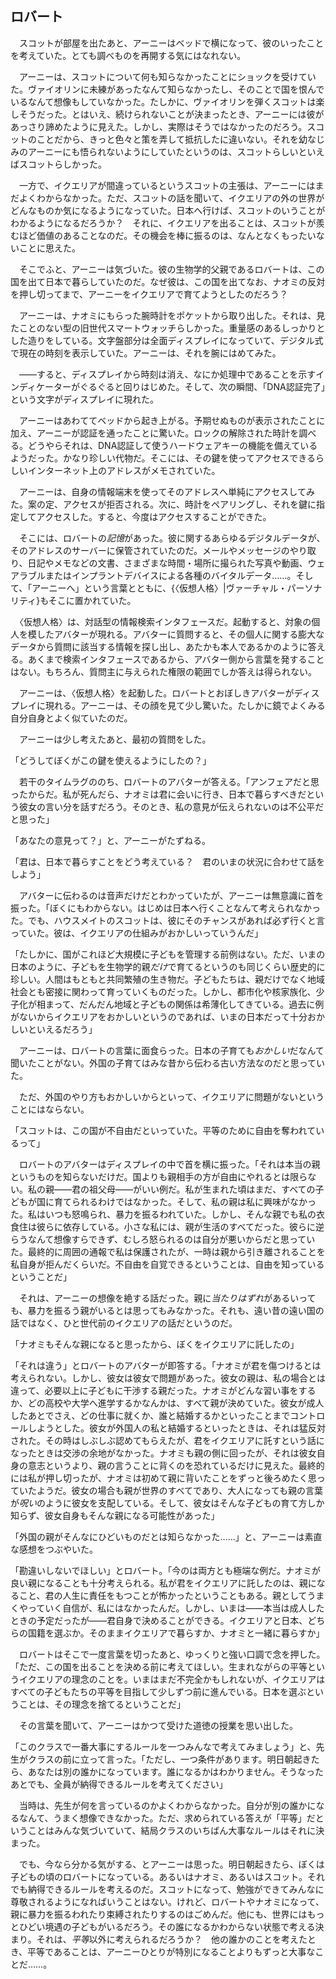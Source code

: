 ## ロバート

　スコットが部屋を出たあと、アーニーはベッドで横になって、彼のいったことを考えていた。とても調べものを再開する気にはなれない。

　アーニーは、スコットについて何も知らなかったことにショックを受けていた。ヴァイオリンに未練があったなんて知らなかったし、そのことで国を恨んでいるなんて想像もしていなかった。たしかに、ヴァイオリンを弾くスコットは楽しそうだった。とはいえ、続けられないことが決まったとき、アーニーには彼があっさり諦めたように見えた。しかし、実際はそうではなかったのだろう。スコットのことだから、きっと色々と策を弄して抵抗したに違いない。それを幼なじみのアーニーにも悟られないようにしていたというのは、スコットらしいといえばスコットらしかった。

　一方で、イクエリアが間違っているというスコットの主張は、アーニーにはまだよくわからなかった。ただ、スコットの話を聞いて、イクエリアの外の世界がどんなものか気になるようになっていた。日本へ行けば、スコットのいうことがわかるようになるだろうか？　それに、イクエリアを出ることは、スコットが羨むほど価値のあることなのだ。その機会を棒に振るのは、なんとなくもったいないことに思えた。

　そこでふと、アーニーは気づいた。彼の生物学的父親であるロバートは、この国を出て日本で暮らしていたのだ。なぜ彼は、この国を出てなお、ナオミの反対を押し切ってまで、アーニーをイクエリアで育てようとしたのだろう？

　アーニーは、ナオミにもらった腕時計をポケットから取り出した。それは、見たことのない型の旧世代スマートウォッチらしかった。重量感のあるしっかりとした造りをしている。文字盤部分は全面ディスプレイになっていて、デジタル式で現在の時刻を表示していた。アーニーは、それを腕にはめてみた。

　——すると、ディスプレイから時刻は消え、なにか処理中であることを示すインディケーターがぐるぐると回りはじめた。そして、次の瞬間、「DNA認証完了」という文字がディスプレイに現れた。

　アーニーはあわててベッドから起き上がる。予期せぬものが表示されたことに加え、アーニーが認証を通ったことに驚いた。ロックの解除された時計を調べる。どうやらそれは、DNA認証して使うハードウェアキーの機能を備えているようだった。かなり珍しい代物だ。そこには、その鍵を使ってアクセスできるらしいインターネット上のアドレスがメモされていた。

　アーニーは、自身の情報端末を使ってそのアドレスへ単純にアクセスしてみた。案の定、アクセスが拒否される。次に、時計をペアリングし、それを鍵に指定してアクセスした。すると、今度はアクセスすることができた。

　そこには、ロバートの*記憶*があった。彼に関するあらゆるデジタルデータが、そのアドレスのサーバーに保管されていたのだ。メールやメッセージのやり取り、日記やメモなどの文書、さまざまな時間・場所に撮られた写真や動画、ウェアラブルまたはインプラントデバイスによる各種のバイタルデータ……。そして、「アーニーへ」という言葉とともに、{〈仮想人格〉|ヴァーチャル・パーソナリティ}もそこに置かれていた。

　〈仮想人格〉は、対話型の情報検索インタフェースだ。起動すると、対象の個人を模したアバターが現れる。アバターに質問すると、その個人に関する膨大なデータから質問に該当する情報を探し出し、あたかも本人であるかのように答える。あくまで検索インタフェースであるから、アバター側から言葉を発することはない。もちろん、質問主に与えられた権限の範囲でしか答えは得られない。

　アーニーは、〈仮想人格〉を起動した。ロバートとおぼしきアバターがディスプレイに現れる。アーニーは、その顔を見て少し驚いた。たしかに鏡でよくみる自分自身とよく似ていたのだ。

　アーニーは少し考えたあと、最初の質問をした。

「どうしてぼくがこの鍵を使えるようにしたの？」

　若干のタイムラグののち、ロバートのアバターが答える。「アンフェアだと思ったからだ。私が死んだら、ナオミは君に会いに行き、日本で暮らすべきだという彼女の言い分を話すだろう。そのとき、私の意見が伝えられないのは不公平だと思った」

「あなたの意見って？」と、アーニーがたずねる。

「君は、日本で暮らすことをどう考えている？　君のいまの状況に合わせて話をしよう」

　アバターに伝わるのは音声だけだとわかっていたが、アーニーは無意識に首を振った。「ぼくにもわからない。はじめは日本へ行くことなんて考えられなかった。でも、ハウスメイトのスコットは、彼にそのチャンスがあれば必ず行くと言っていた。彼は、イクエリアの仕組みがおかしいっていうんだ」

「たしかに、国がこれほど大規模に子どもを管理する前例はない。ただ、いまの日本のように、子どもを生物学的親*だけ*で育てるというのも同じくらい歴史的に珍しい。人間はもともと共同繁殖の生き物だ。子どもたちは、親だけでなく地域社会とも密接に関わって育っていくものだった。しかし、都市化や核家族化、少子化が相まって、だんだん地域と子どもの関係は希薄化してきている。過去に例がないからイクエリアをおかしいというのであれば、いまの日本だって十分おかしいといえるだろう」

　アーニーは、ロバートの言葉に面食らった。日本の子育ても*おかしい*だなんて聞いたことがない。外国の子育てはみな昔から伝わる古い方法なのだと思っていた。

　ただ、外国のやり方もおかしいからといって、イクエリアに問題がないということにはならない。

「スコットは、この国が不自由だといっていた。平等のために自由を奪われているって」

　ロバートのアバターはディスプレイの中で首を横に振った。「それは本当の親というものを知らないだけだ。国よりも親相手の方が自由にやれるとは限らない。私の親——君の祖父母——がいい例だ。私が生まれた頃はまだ、すべての子どもが国に育てられるわけではなかった。そして、私の親は私に興味がなかった。私はいつも怒鳴られ、暴力を振るわれていた。しかし、そんな親でも私の衣食住は彼らに依存している。小さな私には、親が生活のすべてだった。彼らに逆らうなんて想像すらできず、むしろ怒られるのは自分が悪いからだと思っていた。最終的に周囲の通報で私は保護されたが、一時は親から引き離されることを私自身が拒んだくらいだ。不自由を自覚できるということは、自由を知っているということだ」

　それは、アーニーの想像を絶する話だった。親に*当たりはずれ*があるいっても、暴力を振るう親がいるとは思ってもみなかった。それも、遠い昔の遠い国の話ではなく、ひと世代前のイクエリアの話だというのだ。

「ナオミもそんな親になると思ったから、ぼくをイクエリアに託したの」

「それは違う」とロバートのアバターが即答する。「ナオミが君を傷つけるとは考えられない。しかし、彼女は彼女で問題があった。彼女の親は、私の場合とは違って、必要以上に子どもに干渉する親だった。ナオミがどんな習い事をするか、どの高校や大学へ進学するかなんかは、すべて親が決めていた。彼女が成人したあとでさえ、どの仕事に就くか、誰と結婚するかといったことまでコントロールしようとした。彼女が外国人の私と結婚するといったときは、それは猛反対された。その時はしぶしぶ認めてもらえたが、君をイクエリアに託すという話になったときは交渉の余地がなかった。ナオミも親の側に回ったが、それは彼女自身の意志というより、親の言うことに背くのを恐れているだけに見えた。最終的には私が押し切ったが、ナオミは初めて親に背いたことをずっと後ろめたく思っていたようだ。彼女の場合も親が世界のすべてであり、大人になっても親の言葉が*呪い*のように彼女を支配している。そして、彼女はそんな子どもの育て方しか知らず、彼女自身もそんな親になる可能性があった」

「外国の親がそんなにひどいものだとは知らなかった……」と、アーニーは素直な感想をつぶやいた。

「勘違いしないでほしい」とロバート。「今のは両方とも極端な例だ。ナオミが良い親になることも十分考えられる。私が君をイクエリアに託したのは、親になること、君の人生に責任をもつことが怖かったということもある。親としてうまくやっていく自信が、私にはなかったんだ。しかし、いまは——本当は成人したときの予定だったが——君自身で決めることができる。イクエリアと日本、どちらの国籍を選ぶか。そのままイクエリアで暮らすか、ナオミと一緒に暮らすか」

　ロバートはそこで一度言葉を切ったあと、ゆっくりと強い口調で念を押した。「ただ、この国を出ることを決める前に考えてほしい。生まれながらの平等というイクエリアの理念のことを。いまはまだ不完全かもしれないが、イクエリアはすべての子どもたちの平等を目指して少しずつ前に進んでいる。日本を選ぶということは、その理念を捨てるということだ」

　その言葉を聞いて、アーニーはかつて受けた道徳の授業を思い出した。

「このクラスで一番大事にするルールを一つみんなで考えてみましょう」と、先生がクラスの前に立って言った。「ただし、一つ条件があります。明日朝起きたら、あなたは別の誰かになっています。誰になるかはわかりません。そうなったあとでも、全員が納得できるルールを考えてください」

　当時は、先生が何を言っているのかよくわからなかった。自分が別の誰かになるなんて、うまく想像できなかった。ただ、求められている答えが「平等」だということはみんな気づいていて、結局クラスのいちばん大事なルールはそれに決まった。

　でも、今なら分かる気がする、とアーニーは思った。明日朝起きたら、ぼくは子どもの頃のロバートになっている。あるいはナオミ、あるいはスコット。それでも納得できるルールを考えるのだ。スコットになって、勉強ができてみんなに尊敬されるようになればいうことはない。けれど、ロバートやナオミになって、親に暴力を振るわれたり束縛されたりするのはごめんだ。他にも、世界にはもっとひどい境遇の子どもがいるだろう。その誰になるかわからない状態で考える決まり。それは、*平等*以外に考えられるだろうか？　他の誰かのことを考えたとき、平等であることは、アーニーひとりが特別になることよりもずっと大事なことだ……。

